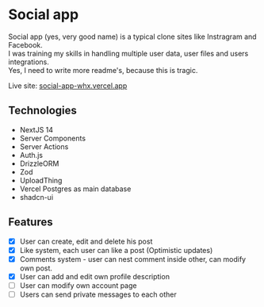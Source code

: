 # Social app

Social app (yes, very good name) is a typical clone sites like Instragram and Facebook.\
I was training my skills in handling multiple user data, user files and users integrations.\
Yes, I need to write more readme's, because this is tragic.

Live site: [social-app-whx.vercel.app](https://social-app-whx.vercel.app/)

## Technologies

-   NextJS 14
-   Server Components
-   Server Actions
-   Auth.js
-   DrizzleORM
-   Zod
-   UploadThing
-   Vercel Postgres as main database
-   shadcn-ui

## Features

-   [x] User can create, edit and delete his post
-   [x] Like system, each user can like a post (Optimistic updates)
-   [x] Comments system - user can nest comment inside other, can modify own post.
-   [x] User can add and edit own profile description
-   [ ] User can modify own account page
-   [ ] Users can send private messages to each other

